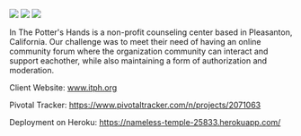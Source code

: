 <a href="https://codeclimate.com/github/migugalde/ITPH-Forum/"><img src="https://codeclimate.com/github/migugalde/ITPH-Forum/badges/gpa.svg" /></a> <a href="https://codeclimate.com/github/migugalde/ITPH-Forum/coverage"><img src="https://codeclimate.com/github/migugalde/ITPH-Forum/coverage.svg"/></a> <a href="https://travis-ci.org/migugalde/ITPH-Forum"> <img src="https://travis-ci.org/migugalde/ITPH-Forum.svg?branch=master" /></a> 

In The Potter's Hands is a non-profit counseling center based in Pleasanton, California. Our challenge was to meet their need of having an online community forum where the organization community can interact and support eachother, while also maintaining a form of authorization and moderation.

Client Website:
www.itph.org 

Pivotal Tracker:
https://www.pivotaltracker.com/n/projects/2071063

Deployment on Heroku: https://nameless-temple-25833.herokuapp.com/
